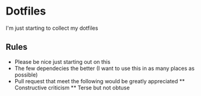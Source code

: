 # Dotfiles
I'm just starting to collect my dotfiles 

## Rules
* Please be nice just starting out on this
* The few dependecies the better (I want to use this in as many places as possible)
* Pull request that meet the following would be greatly appreciated
** Constructive criticism
** Terse but not obtuse

